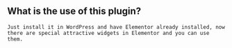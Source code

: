 ## What is the use of this plugin?
    Just install it in WordPress and have Elementor already installed, now there are special attractive widgets in Elementor and you can use them.
